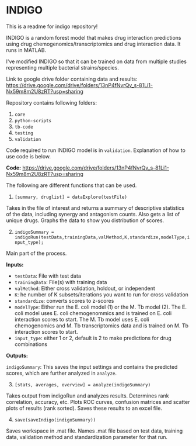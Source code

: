 # INDIGO
This is a readme for indigo repository!

INDIGO is a random forest model that makes drug interaction predictions using drug chemogenomics/transcriptomics and drug interaction data. It runs in MATLAB.

I've modified INDIGO so that it can be trained on data from multiple studies representing multiple bacterial strains/species. 

Link to google drive folder containing data and results:
https://drive.google.com/drive/folders/13nP4fNvrQv_s-81Li1-Nx59m8m2U8zRT?usp=sharing


Repository contains following folders:

1. `core`
2. `python-scripts`
3. `tb-code`
4. `testing`
5. `validation`

Code required to run INDIGO model is in `validation`. Explanation of how to use code is below.

**Code:** https://drive.google.com/drive/folders/13nP4fNvrQv_s-81Li1-Nx59m8m2U8zRT?usp=sharing

The following are different functions that can be used.

1. `[summary, druglist] = dataExplore(testFile)`

Takes in the file of interest and returns a summary of descriptive statistics of the data, including synergy and antagonism counts. Also gets a list of unique drugs. Graphs the data to show you distribution of scores.

2. `indigoSummary = indigoRun(testData,trainingData,valMethod,K,standardize,modelType,input_type);`

Main part of the process. 

**Inputs:**

- `testData`: File with test data
- `trainingData`: File(s) with training data
- `valMethod`: Either cross validation, holdout, or independent
- `K`: he number of K subsets/iterations you want to run for cross validation
- `standardize`: converts scores to z-scores
- `modelType`: Either run the E. coli model (1) or the M. Tb model (2). The E. coli model uses E. coli chemogenommics and is trained on E. coli interaction scores to start. The M. Tb model uses E. coli chemogenomics and M. Tb transcriptomics data and is trained on M. Tb interaction scores to start.
- `input_type`: either 1 or 2, default is 2 to make predictions for drug combinations

**Outputs:**

`indigoSummary`: This saves the input settings and contains the predicted scores, which are further analyzed in `analyze`.

3. `[stats, averages, overview] = analyze(indigoSummary)`

Takes output from indigoRun and analyzes results. Determines rank correlation, accuracy, etc. Plots ROC curves, confusion matrices and scatter plots of results (rank sorted). Saves these results to an excel file.

4. `save(saveIndigo(indigoSummary))`

Saves workspace in .mat file. Names .mat file based on test data, training data, validation method and standardization parameter for that run.
